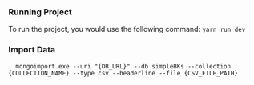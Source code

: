  
### Running Project

To run the project, you would use the following command:
`yarn run dev`

### Import Data

```
  mongoimport.exe --uri "{DB_URL}" --db simpleBKs --collection {COLLECTION_NAME} --type csv --headerline --file {CSV_FILE_PATH}
  
```